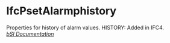 IfcPsetAlarmphistory
====================
Properties for history of alarm values. HISTORY: Added in IFC4.  
[ _bSI
Documentation_](https://standards.buildingsmart.org/IFC/DEV/IFC4_2/FINAL/HTML/schema/ifcbuildingcontrolsdomain/pset/pset_alarmphistory.htm)


